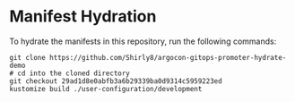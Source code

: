 # Manifest Hydration

To hydrate the manifests in this repository, run the following commands:

```shell
git clone https://github.com/Shirly8/argocon-gitops-promoter-hydrate-demo
# cd into the cloned directory
git checkout 29ad1d8e0abfb3a6b29339ba0d9314c5959223ed
kustomize build ./user-configuration/development
```
